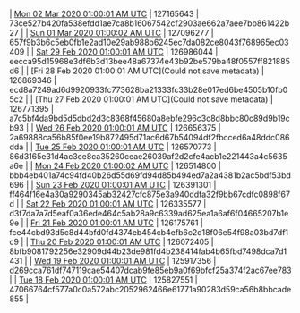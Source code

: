 | [Mon 02 Mar 2020 01:00:01 AM UTC]() | 127165643 | 73ce527b420fa538efdd1ae7ca8b16067542cf2903ae662a7aee7bb861422b27 | 
| [Sun 01 Mar 2020 01:00:02 AM UTC](https://transfer.sh/Fgu0h/trcninja-dbdump-20200301010002.tar.bz2) | 127096277 | 657f9b3b6c5eb0fb1e2ad10e29ab988b6245ec7da082ce8043f768965ec03409 | 
| [Sat 29 Feb 2020 01:00:01 AM UTC]() | 126986044 | eecca95d15968e3df6b3d13bee48a67374e43b92be579ba48f0557ff821885d6 | 
| [Fri 28 Feb 2020 01:00:01 AM UTC](Could not save metadata) | 126869346 | ecd8a7249ad6d9920933fc773628ba21333fc33b28e017ed6be4505b10fb05c2 | 
| [Thu 27 Feb 2020 01:00:01 AM UTC](Could not save metadata) | 126771395 | a7c5bf4da9bd5d5dbd2d3c8368f45680a8ebfe296c3c8d8bbc80c89d9b19cb93 | 
| [Wed 26 Feb 2020 01:00:01 AM UTC]() | 126656375 | 2a69888ca56b85f0ee19b872495d71ac6d67b54094df2fbcced6a48ddc086dda | 
| [Tue 25 Feb 2020 01:00:01 AM UTC](https://transfer.sh/UC27k/trcninja-dbdump-20200225010001.tar.bz2) | 126570773 | 86d3165e31d4ac3ce8ca35260ceae26039af2d2cfe4acb1e221443a4c5635a6e | 
| [Mon 24 Feb 2020 01:00:02 AM UTC]() | 126514800 | bbb4eb401a74c94fd40b26d55d69fd94d85b494ed7a2a4381b2ac5bdf53bd696 | 
| [Sun 23 Feb 2020 01:00:01 AM UTC]() | 126391301 | ff464f16e4a30a9290345ab32427cfc875e3a940ddfa32f9bb67cdfc0898f67d | 
| [Sat 22 Feb 2020 01:00:01 AM UTC](https://transfer.sh/IT3t6/trcninja-dbdump-20200222010001.tar.bz2) | 126335577 | d3f7da7a7d5eaf0a36ede464c5ab28a9c6339ad625ea1a6af6f04665207b1e9e | 
| [Fri 21 Feb 2020 01:00:01 AM UTC](https://transfer.sh/jYLRL/trcninja-dbdump-20200221010001.tar.bz2) | 126175761 | fce44cbd93d5c8d44bfd0fd4374eb454cb4efb6c2d18f06e54f98a03bd7df1c9 | 
| [Thu 20 Feb 2020 01:00:01 AM UTC]() | 126072405 | 8bfb9081792256e32909d44b23de981fd4b238414fab4b65fbd7498dca7d1431 | 
| [Wed 19 Feb 2020 01:00:01 AM UTC]() | 125917356 | d269cca761df747119cae54407dcab9fe85eb9a0f69bfcf25a374f2ac67ee783 | 
| [Tue 18 Feb 2020 01:00:01 AM UTC](https://transfer.sh/cso21/trcninja-dbdump-20200218010001.tar.bz2) | 125827551 | 47066764cf577a0c0a572abc2052962466e61771a90283d59ca56b8bbcade855 | 

